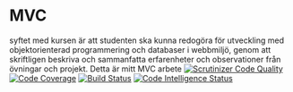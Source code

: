 # MVC 
syftet med kursen är att studenten ska kunna redogöra för utveckling med objektorienterad programmering och databaser i webbmiljö, genom att skriftligen beskriva och sammanfatta erfarenheter och observationer från övningar och projekt.
Detta är mitt MVC arbete
[![Scrutinizer Code Quality](https://scrutinizer-ci.com/g/JamesTTTT/report/badges/quality-score.png?b=main)](https://scrutinizer-ci.com/g/JamesTTTT/report/?branch=main)
[![Code Coverage](https://scrutinizer-ci.com/g/JamesTTTT/report/badges/coverage.png?b=main)](https://scrutinizer-ci.com/g/JamesTTTT/report/?branch=main)
[![Build Status](https://scrutinizer-ci.com/g/JamesTTTT/report/badges/build.png?b=main)](https://scrutinizer-ci.com/g/JamesTTTT/report/build-status/main)
[![Code Intelligence Status](https://scrutinizer-ci.com/g/JamesTTTT/report/badges/code-intelligence.svg?b=main)](https://scrutinizer-ci.com/code-intelligence)
